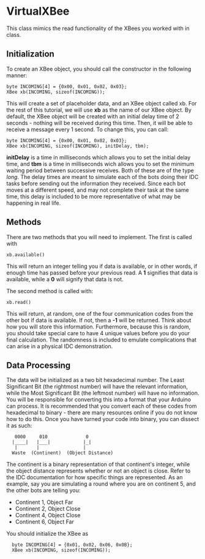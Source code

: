 # VirtualXBee
This class mimics the read functionality of the XBees you worked with in class.

## Initialization 
To create an XBee object, you should call the constructor in the following manner:
```arduino
byte INCOMING[4] = {0x00, 0x01, 0x02, 0x03};
XBee xb(INCOMING, sizeof(INCOMING));
```
This will create a set of placeholder data, and an XBee object called xb. For the rest of this tutorial, we will use **xb** as the name of our XBee object. By default, the XBee object will be created with an initial delay time of 2 seconds - nothing will be received during this time. Then, it will be able to receive a message every 1 second. To change this, you can call:
```arduino
byte INCOMING[4] = {0x00, 0x01, 0x02, 0x03};
XBee xb(INCOMING, sizeof(INCOMING), initDelay, tbm);
```
**initDelay** is a time in milliseconds which allows you to set the initial delay time, and **tbm** is a time in milliseconds wich allows you to set the minimum waiting period between successive receives. Both of these are of the type *long*. The delay times are meant to simulate each of the bots doing their IDC tasks before sending out the information they received. Since each bot moves at a different speed, and may not complete their task at the same time, this delay is included to be more representative of what may be happening in real life.

## Methods
There are two methods that you will need to implement. The first is called with
```arduino
xb.available()
```
This will return an integer telling you if data is available, or in other words, if enough time has passed before your previous read. A **1** signifies that data is available, while a **0** will signify that data is not.

The second method is called with:
```arduino
xb.read()
```
This will return, at random, one of the four communication codes from the other bot if data is available. If not, then a **-1** will be returned. Think about how you will store this information. Furthermore, because this is random, you should take special care to have 4 unique values before you do your final calculation. The randomness is included to emulate complications that can arise in a physical IDC demonstration.

## Data Processing
The data will be initialized as a two bit hexadecimal number. The Least Significant Bit (the rightmost number) will have the relevant information, while the Most Significant Bit (the leftmost number) will have no information. You will be responsible for converting this into a format that your Arduino can process. It is recommended that you convert each of these codes from hexadecimal to binary - there are many resources online if you do not know how to do this. Once you have turned your code into binary, you can dissect it as such:
```arduino
   0000     010              0
  |____|   |___|            |_|
   |       |                |
  Waste  (Continent)  (Object Distance)
```
The continent is a binary representation of that continent's integer, while the object distance represents whether or not an object is close. Refer to the IDC documentation for how specific things are represented. As an example, say you are simulating a round where you are on continent 5, and the other bots are telling you:
* Continent 1, Object Far
* Continent 2, Object Close
* Continent 4, Object Close
* Continent 6, Object Far

You should initialize the XBee as
```arduino
  byte INCOMING[4] = {0x01, 0x02, 0x06, 0x0B};
  XBee xb(INCOMING, sizeof(INCOMING));
```
